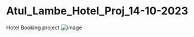 # Atul_Lambe_Hotel_Proj_14-10-2023
Hotel Booking project
![image](https://github.com/Atullambe/Atul_Lambe_Hotel_Proj_14-10-2023/assets/139805659/c546d5a8-1f52-41fa-9207-091613e3cf26)
